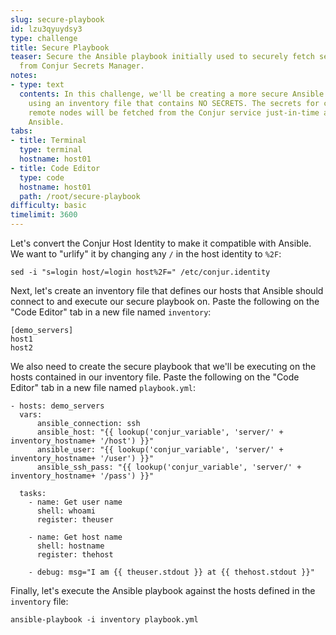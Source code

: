 ```yaml
---
slug: secure-playbook
id: lzu3qyuydsy3
type: challenge
title: Secure Playbook
teaser: Secure the Ansible playbook initially used to securely fetch secrets just-in-time
  from Conjur Secrets Manager.
notes:
- type: text
  contents: In this challenge, we'll be creating a more secure Ansible playbook and
    using an inventory file that contains NO SECRETS. The secrets for connecting to
    remote nodes will be fetched from the Conjur service just-in-time and used by
    Ansible.
tabs:
- title: Terminal
  type: terminal
  hostname: host01
- title: Code Editor
  type: code
  hostname: host01
  path: /root/secure-playbook
difficulty: basic
timelimit: 3600
---
```

Let's convert the Conjur Host Identity to make it compatible with Ansible. We want to "urlify" it by changing any `/` in the host identity to `%2F`:

```
sed -i "s=login host/=login host%2F=" /etc/conjur.identity
```

Next, let's create an inventory file that defines our hosts that Ansible should connect to and execute our secure playbook on. Paste the following on the "Code Editor" tab in a new file named `inventory`:

```
[demo_servers]
host1
host2
```

We also need to create the secure playbook that we'll be executing on the hosts contained in our inventory file. Paste the following on the "Code Editor" tab in a new file named `playbook.yml`:

```
- hosts: demo_servers
  vars:
      ansible_connection: ssh
      ansible_host: "{{ lookup('conjur_variable', 'server/' + inventory_hostname+ '/host') }}"
      ansible_user: "{{ lookup('conjur_variable', 'server/' + inventory_hostname+ '/user') }}"
      ansible_ssh_pass: "{{ lookup('conjur_variable', 'server/' + inventory_hostname+ '/pass') }}"

  tasks:
    - name: Get user name
      shell: whoami
      register: theuser

    - name: Get host name
      shell: hostname
      register: thehost

    - debug: msg="I am {{ theuser.stdout }} at {{ thehost.stdout }}"
```

Finally, let's execute the Ansible playbook against the hosts defined in the `inventory` file:

```
ansible-playbook -i inventory playbook.yml
```